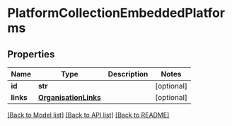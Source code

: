# PlatformCollectionEmbeddedPlatforms

## Properties
Name | Type | Description | Notes
------------ | ------------- | ------------- | -------------
**id** | **str** |  | [optional] 
**links** | [**OrganisationLinks**](OrganisationLinks.md) |  | [optional] 

[[Back to Model list]](../README.md#documentation-for-models) [[Back to API list]](../README.md#documentation-for-api-endpoints) [[Back to README]](../README.md)


